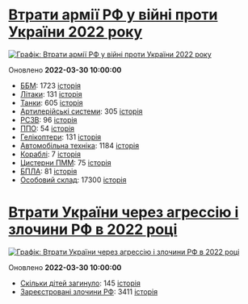 # [Втрати армії РФ у війні проти України 2022 року](https://uadata.net/ukraine-russia-war-2022)
[![Графік: Втрати армії РФ у війні проти України 2022 року](https://uadata.net/screen?457953&u=%2Fukraine-russia-war-2022)](https://uadata.net/ukraine-russia-war-2022)

Оновлено **2022-03-30 10:00:00**

- [ББМ](https://uadata.net/ukraine-russia-war-2022/bbm): 1723 [історія](/ukraine-russia-war-2022/bbm.md)
- [Літаки](https://uadata.net/ukraine-russia-war-2022/planes): 131 [історія](/ukraine-russia-war-2022/planes.md)
- [Танки](https://uadata.net/ukraine-russia-war-2022/tanks): 605 [історія](/ukraine-russia-war-2022/tanks.md)
- [Артилерійські системи](https://uadata.net/ukraine-russia-war-2022/artilery): 305 [історія](/ukraine-russia-war-2022/artilery.md)
- [РСЗВ](https://uadata.net/ukraine-russia-war-2022/rszv): 96 [історія](/ukraine-russia-war-2022/rszv.md)
- [ППО](https://uadata.net/ukraine-russia-war-2022/ppo): 54 [історія](/ukraine-russia-war-2022/ppo.md)
- [Гелікоптери](https://uadata.net/ukraine-russia-war-2022/helicopters): 131 [історія](/ukraine-russia-war-2022/helicopters.md)
- [Автомобільна техніка](https://uadata.net/ukraine-russia-war-2022/auto): 1184 [історія](/ukraine-russia-war-2022/auto.md)
- [Кораблі](https://uadata.net/ukraine-russia-war-2022/ships): 7 [історія](/ukraine-russia-war-2022/ships.md)
- [Цистерни ПММ](https://uadata.net/ukraine-russia-war-2022/pmm): 75 [історія](/ukraine-russia-war-2022/pmm.md)
- [БПЛА](https://uadata.net/ukraine-russia-war-2022/bpla): 81 [історія](/ukraine-russia-war-2022/bpla.md)
- [Особовий склад](https://uadata.net/ukraine-russia-war-2022/people): 17300 [історія](/ukraine-russia-war-2022/people.md)
# [Втрати України через агрессію і злочини РФ в 2022 році](https://uadata.net/how-many-children-died-from-russia-aggression-2022)
[![Графік: Втрати України через агрессію і злочини РФ в 2022 році](https://uadata.net/screen?457953&u=%2Fhow-many-children-died-from-russia-aggression-2022)](https://uadata.net/how-many-children-died-from-russia-aggression-2022)

Оновлено **2022-03-30 10:00:00**

- [Скільки дітей загинуло](https://uadata.net/how-many-children-died-from-russia-aggression-2022/how-many-children-died): 145 [історія](/how-many-children-died-from-russia-aggression-2022/how-many-children-died.md)
- [Зареєстровані злочини РФ](https://uadata.net/how-many-children-died-from-russia-aggression-2022/registered-crimes): 3411 [історія](/how-many-children-died-from-russia-aggression-2022/registered-crimes.md)
